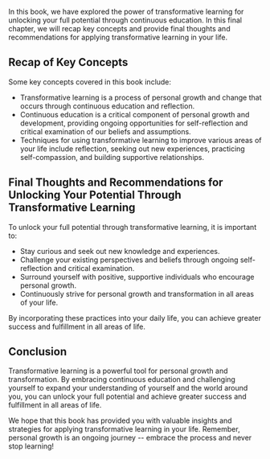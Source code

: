 
In this book, we have explored the power of transformative learning for unlocking your full potential through continuous education. In this final chapter, we will recap key concepts and provide final thoughts and recommendations for applying transformative learning in your life.

Recap of Key Concepts
---------------------

Some key concepts covered in this book include:

* Transformative learning is a process of personal growth and change that occurs through continuous education and reflection.
* Continuous education is a critical component of personal growth and development, providing ongoing opportunities for self-reflection and critical examination of our beliefs and assumptions.
* Techniques for using transformative learning to improve various areas of your life include reflection, seeking out new experiences, practicing self-compassion, and building supportive relationships.

Final Thoughts and Recommendations for Unlocking Your Potential Through Transformative Learning
-----------------------------------------------------------------------------------------------

To unlock your full potential through transformative learning, it is important to:

* Stay curious and seek out new knowledge and experiences.
* Challenge your existing perspectives and beliefs through ongoing self-reflection and critical examination.
* Surround yourself with positive, supportive individuals who encourage personal growth.
* Continuously strive for personal growth and transformation in all areas of your life.

By incorporating these practices into your daily life, you can achieve greater success and fulfillment in all areas of life.

Conclusion
----------

Transformative learning is a powerful tool for personal growth and transformation. By embracing continuous education and challenging yourself to expand your understanding of yourself and the world around you, you can unlock your full potential and achieve greater success and fulfillment in all areas of life.

We hope that this book has provided you with valuable insights and strategies for applying transformative learning in your life. Remember, personal growth is an ongoing journey -- embrace the process and never stop learning!
